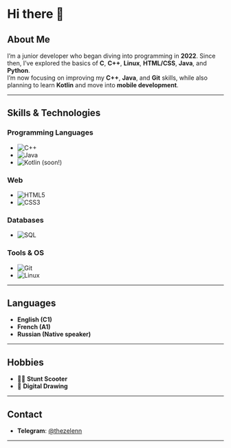 # Hi there 👋

## About Me
I’m a junior developer who began diving into programming in **2022**. Since then, I’ve explored the basics of **C**, **C++**, **Linux**, **HTML/CSS**, **Java**, and **Python**.   
I’m now focusing on improving my **C++**, **Java**, and **Git** skills, while also planning to learn **Kotlin** and move into **mobile development**.

---

## Skills & Technologies

### Programming Languages
- ![C++](https://img.shields.io/badge/C++-00599C?style=flat-square&logo=c%2B%2B&logoColor=white)
- ![Java](https://img.shields.io/badge/Java-ED8B00?style=flat-square&logo=java&logoColor=white)
- ![Kotlin (soon!)](https://img.shields.io/badge/Kotlin-7F52FF?style=flat-square&logo=kotlin&logoColor=white)

### Web
- ![HTML5](https://img.shields.io/badge/HTML5-E34F26?style=flat-square&logo=html5&logoColor=white)
- ![CSS3](https://img.shields.io/badge/CSS3-1572B6?style=flat-square&logo=css3&logoColor=white)

### Databases
- ![SQL](https://img.shields.io/badge/SQL-003B57?style=flat-square&logo=sqlite&logoColor=white)

### Tools & OS
- ![Git](https://img.shields.io/badge/Git-F05032?style=flat-square&logo=git&logoColor=white)
- ![Linux](https://img.shields.io/badge/Linux-FCC624?style=flat-square&logo=linux&logoColor=black)

---

## Languages
- **English (C1)**  
- **French (A1)**  
- **Russian (Native speaker)**  

---

## Hobbies
- 🚴‍♀️ **Stunt Scooter**  
- 🎨 **Digital Drawing**  

---

## Contact
- **Telegram**: [@thezelenn](https://t.me/thezelenn)

---


<!--
## Проекты
- [Проект 1](ссылка) — описание проекта
- [Проект 2](ссылка) — описание проекта
-->

<!--
**zelenn/zelenn** is a ✨ _special_ ✨ repository because its `README.md` (this file) appears on your GitHub profile.

Here are some ideas to get you started:

- 🔭 I’m currently working on ...
- 🌱 I’m currently learning ...
- 👯 I’m looking to collaborate on ...
- 🤔 I’m looking for help with ...
- 💬 Ask me about ...
- 📫 How to reach me: ...
- 😄 Pronouns: ...
- ⚡ Fun fact: ...
-->
